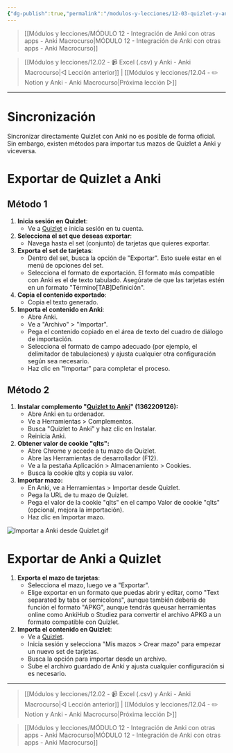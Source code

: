 ```yaml
---
{"dg-publish":true,"permalink":"/modulos-y-lecciones/12-03-quizlet-y-anki-anki-macrocurso/","noteIcon":"","updated":"2024-06-11T11:15:22.565+02:00"}
---
```



> [[Módulos y lecciones/MÓDULO 12 - Integración de Anki con otras apps - Anki Macrocurso\|MÓDULO 12 - Integración de Anki con otras apps - Anki Macrocurso]]

> [[Módulos y lecciones/12.02 - 📹 Excel (.csv) y Anki - Anki Macrocurso\|◁ Lección anterior]] | [[Módulos y lecciones/12.04 - ✏️ Notion y Anki - Anki Macrocurso\|Próxima lección ▷]]

---

# Sincronización
Sincronizar directamente Quizlet con Anki no es posible de forma oficial. Sin embargo, existen métodos para importar tus mazos de Quizlet a Anki y viceversa.


# Exportar de Quizlet a Anki
## Método 1
1. **Inicia sesión en Quizlet**:
    - Ve a [Quizlet](https://quizlet.com/) e inicia sesión en tu cuenta.
2. **Selecciona el set que deseas exportar**:
    - Navega hasta el set (conjunto) de tarjetas que quieres exportar.
3. **Exporta el set de tarjetas**:
    - Dentro del set, busca la opción de "Exportar". Esto suele estar en el menú de opciones del set.
    - Selecciona el formato de exportación. El formato más compatible con Anki es el de texto tabulado. Asegúrate de que las tarjetas estén en un formato "Término[TAB]Definición".
4. **Copia el contenido exportado**:
    - Copia el texto generado.
5. **Importa el contenido en Anki**:
    - Abre Anki.
    - Ve a "Archivo" > "Importar".
    - Pega el contenido copiado en el área de texto del cuadro de diálogo de importación.
    - Selecciona el formato de campo adecuado (por ejemplo, el delimitador de tabulaciones) y ajusta cualquier otra configuración según sea necesario.
    - Haz clic en "Importar" para completar el proceso.

## Método 2
1. **Instalar complemento "[Quizlet to Anki](https://ankiweb.net/shared/info/1362209126)" (1362209126):**
    - Abre Anki en tu ordenador.
    - Ve a Herramientas > Complementos.
    - Busca "Quizlet to Anki" y haz clic en Instalar.
    - Reinicia Anki.
2. **Obtener valor de cookie "qlts":**
    - Abre Chrome y accede a tu mazo de Quizlet.
    - Abre las Herramientas de desarrollador (F12).
    - Ve a la pestaña Aplicación > Almacenamiento > Cookies.
    - Busca la cookie qlts y copia su valor.
3. **Importar mazo:**
    - En Anki, ve a Herramientas > Importar desde Quizlet.
    - Pega la URL de tu mazo de Quizlet.
    - Pega el valor de la cookie "qlts" en el campo Valor de cookie "qlts" (opcional, mejora la importación).
    - Haz clic en Importar mazo.

![Importar a Anki desde Quizlet.gif](/img/user/M%C3%B3dulos%20y%20lecciones/ANEXOS/Importar%20a%20Anki%20desde%20Quizlet.gif)

# Exportar de Anki a Quizlet
1. **Exporta el mazo de tarjetas**:
    - Selecciona el mazo, luego ve a "Exportar".
    - Elige exportar en un formato que puedas abrir y editar, como "Text separated by tabs or semicolons", aunque también debería de función el formato "APKG", aunque tendrás queusar herramientas online como AnkiHub o Studiez para convertir el archivo APKG a un formato compatible con Quizlet.
3. **Importa el contenido en Quizlet**:
    - Ve a [Quizlet](https://quizlet.com/).
    - Inicia sesión y selecciona "Mis mazos > Crear mazo" para empezar un nuevo set de tarjetas.
    - Busca la opción para importar desde un archivo.
    - Sube el archivo guardado de Anki y ajusta cualquier configuración si es necesario.

---

> [[Módulos y lecciones/12.02 - 📹 Excel (.csv) y Anki - Anki Macrocurso\|◁ Lección anterior]] | [[Módulos y lecciones/12.04 - ✏️ Notion y Anki - Anki Macrocurso\|Próxima lección ▷]]

> [[Módulos y lecciones/MÓDULO 12 - Integración de Anki con otras apps - Anki Macrocurso\|MÓDULO 12 - Integración de Anki con otras apps - Anki Macrocurso]]